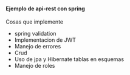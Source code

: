 #### Ejemplo de api-rest con spring
Cosas que implemente

* spring validation
* Implementacion de JWT
* Manejo de errores
* Crud 
* Uso de jpa y Hibernate tablas en esquemas
* Manejo de roles